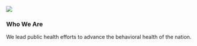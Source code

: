 <div class="card-container">
<div class="card-left"><a>
      <img class="card-image" alt-text="" src="../assets/img/cards/glance-item-image1.jpg">
      <h3 class="card-title">Who We Are</h3>
      <p class="card-body">We lead public health efforts to advance the behavioral health of the nation.</p></a>
  </div>
</div>
